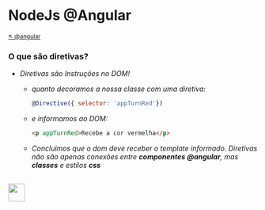 # NodeJs @Angular

<sub>[:arrow_upper_left: @angular](readme.md) <sub>

### O que são diretivas?

- *Diretivas são Instruções no DOM!*

    - *quanto decoramos a nossa classe com uma diretiva:*
        ```js
        @Directive({ selector: 'appTurnRed'})
        ```
    - *e informamos ao DOM:*
        ```html
        <p appTurnRed>Recebe a cor vermelha</p>
        ```
    - *Concluimos que o dom deve receber o template informado.
    Diretivas não são apenas conexões entre **componentes @angular**,
    mas **classes** e estilos **css***

<sub></sub>
---
<image src="../img/icon.svg" width="34px" height="36px"/>

<br/>&nbsp;
